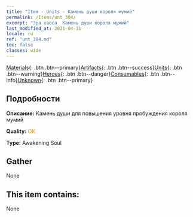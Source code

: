 ```yaml
---
title: "Item - Units - Камень души короля мумий"
permalink: /Items/unt_304/
excerpt: "Эра хаоса  Камень души короля мумий"
last_modified_at: 2021-04-11
locale: ru
ref: "unt_304.md"
toc: false
classes: wide
---
```

 [Materials](/ru/Items/){: .btn .btn--primary}[Artifacts](/ru/Items/Artifacts/){: .btn .btn--success}[Units](/ru/Items/Units/){: .btn .btn--warning}[Heroes](/ru/Items/Heroes/){: .btn .btn--danger}[Consumables](/ru/Items/Consumables/){: .btn .btn--info}[Unknown](/ru/Items/Unknown/){: .btn .btn--primary}

## Подробности
 **Описание:** Камень души для повышения уровня пробуждения короля мумий

 **Quality:** <span style="color: #FF8C00">OK</span>

 **Type:** Awakening Soul

## Gather

  None

## This item contains:

  None

